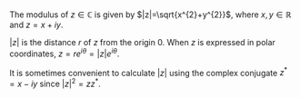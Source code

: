The modulus of $z \in \mathbb{C}$ is given by $|z|=\sqrt{x^{2}+y^{2}}$,
where $x,y \in \mathbb{R}$ and $z=x+iy$.

$|z|$ is the distance $r$ of $z$ from the origin $0$. When $z$ is
expressed in polar coordinates, $z = re^{i\theta} =
  |z|e^{i\theta}$.

It is sometimes convenient to calculate $|z|$ using the complex
conjugate $z^{*}= x - iy$ since $|z|^2 = zz^*$.
